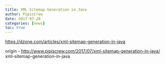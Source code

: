```yaml
---
title: XML Sitemap Generation in Java
author: PipisCrew
date: 2017-07-28
categories: [news]
toc: true
---
```


https://dzone.com/articles/xml-sitemap-generation-in-java

origin - http://www.pipiscrew.com/2017/07/xml-sitemap-generation-in-java/ xml-sitemap-generation-in-java